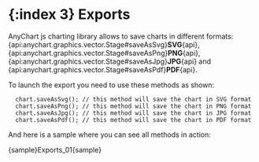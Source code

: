 {:index 3}
Exports
======================
AnyChart js charting library allows to save charts in different formats: {api:anychart.graphics.vector.Stage#saveAsSvg}**SVG**{api}, {api:anychart.graphics.vector.Stage#saveAsPng}**PNG**{api}, {api:anychart.graphics.vector.Stage#saveAsJpg}**JPG**{api} and {api:anychart.graphics.vector.Stage#saveAsPdf}**PDF**{api}.

To launch the export you need to use these methods as shown:
```
  chart.saveAsSvg(); // this method will save the chart in SVG format
  chart.saveAsPng(); // this method will save the chart in PNG format
  chart.saveAsJpg(); // this method will save the chart in JPG format
  chart.saveAsPdf(); // this method will save the chart in PDF format
```

And here is a sample where you can see all methods in action:

{sample}Exports\_01{sample}
